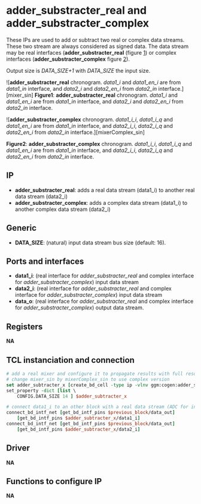# adder_substracter_real and adder_substracter_complex

These IPs are used to add or subtract two real or complex data streams. These
two stream are always considered as signed data. The data stream may be
real interfaces (**adder_substracter_real** (figure [1](#adder_substracter_real)) or 
complex interfaces (**adder_substracter_complex** figure [2](#adder_substracter_complex)). 

Output size is *DATA_SIZE+1* with *DATA_SIZE* the input size.

[adderReal]: figures/adderReal.svg "adderReal"
![**adder_substracter_real** chronogram. *data1_i* and *data1_en_i* are from *data1_in* interface, 
and *data2_i* and *data2_en_i* from *data2_in* interface.][mixer_sin]
__Figure1__: **adder_substracter_real** chronogram. *data1_i* and *data1_en_i* are from *data1_in* 
interface, and *data2_i* and *data2_en_i* from *data2_in* interface.

[adderComplex]: figures/adderComplex.svg "adderComplex"
![**adder_substracter_complex** chronogram. *data1_i_i*, *data1_i_q* and *data1_en_i* are
from *data1_in* interface, and *data2_i_i*, *data2_i_q* and *data2_en_i* from *data2_in* 
interface.][mixerComplex_sin]

__Figure2__: **adder_substracter_complex** chronogram. *data1_i_i*, *data1_i_q* and *data1_en_i* are
from *data1_in* interface, and *data2_i_i*, *data2_i_q* and *data2_en_i* from *data2_in* 
interface.

## IP

* **adder_substracter_real**: adds a real data stream (data1_i) to another real data
stream (data2_i)
* **adder_substracter_complex**: adds a complex data stream (data1_i) to another complex data
stream (data2_i)

## Generic

* **DATA_SIZE**: (natural) input data stream bus size (default: 16).

## Ports and interfaces

* **data1_i**: (real interface for *adder_substracter_real* and complex interface for
  *adder_substracter_complex*) input data stream
* **data2_i**: (real interface for *adder_substracter_real* and complex interface for
  *adder_substracter_complex*) input data stream
* **data_o**: (real interface for *adder_substracter_real* and complex interface for
  *adder_substracter_complex*) output data stream.

## Registers

**NA**

## TCL instanciation and connection

```tcl
# add a real mixer and configure it to propagate results with full resolution
# change mixer_sin by mixerComplex_sin to use complex version
set adder_subtracter_x [create_bd_cell -type ip -vlnv ggm:cogen:adder_substracter_real:1.0 adder_subtracter_real]
set_property -dict [list \
    CONFIG.DATA_SIZE 14 ] $adder_subtracter_x

# connect data1_i to an other block with a real data stream (ADC for instance)
connect_bd_intf_net [get_bd_intf_pins $previous_block/data_out]
	[get_bd_intf_pins $adder_subtracter_x/data1_i]
connect_bd_intf_net [get_bd_intf_pins $previous_block/data_out]
	[get_bd_intf_pins $adder_subtracter_x/data2_i]

```
## Driver

**NA**

## Functions to configure IP

**NA**
